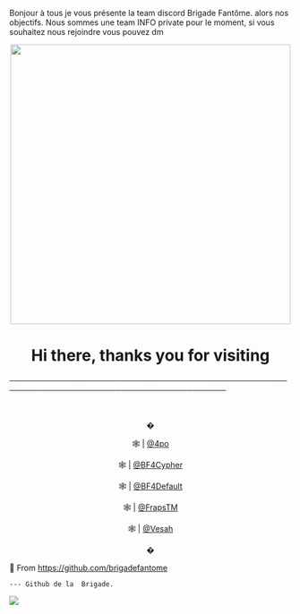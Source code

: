 Bonjour à tous je vous présente la team discord Brigade Fantôme.
alors nos objectifs.
Nous sommes une team INFO private pour le moment, si vous souhaitez nous rejoindre vous pouvez dm

<p align="center"><img src="https://64.media.tumblr.com/2350f50437f89d6a3327b5f44d80d33c/ed4bcc2fbb22d0a3-5b/s540x810/fcf58de2b1cc03bb8f73556382a9f10d7f5b95cb.gif" width="500"> 

<p align="center">
<h1 align="center">Hi there, thanks you for visiting</h1>

─────────────────────────────────────────────────────────────────────────────────────────



<br><p align="center">
�<p align="center">
🕸 | [@4po](https://github.com/4po)<p align="center">
🕸 | [@BF4Cypher](https://github.com/BF4Cypher)<p align="center">
🕸 | [@BF4Default](https://github.com/BF4Default)<p align="center">
🕸 | [@FrapsTM](https://github.com/FrapseTM)<p align="center">
🕸 | [@Vesah](https://github.com/Vesah)<p align="center">
�

🔎 From 
</a>
https://github.com/brigadefantome

    --- Github de la  Brigade.

<a href="https://discord.gg/brigadefantome">
         <img src="https://img.shields.io/website?color=8136CA&down_color=brigadefantome&down_message=brigadefantome&label=DISCORD&logo=prophecy&logoColor=black&style=for-the-badge&up_color=brigade-fantome&up_message=DISCORD.GG%2Fbrigadefantome&url=https%3A%2F%2Fdiscord.gg%brigadefantome">
         </a>
